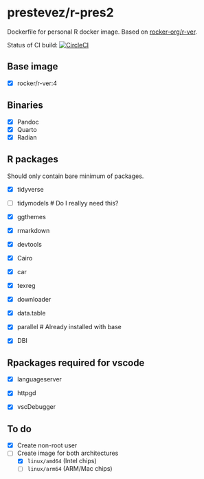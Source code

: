 # prestevez/r-pres2

Dockerfile for personal R docker image. Based on [rocker-org/r-ver](https://github.com/rocker-org/rocker-versioned2).

Status of CI build: [![CircleCI](https://dl.circleci.com/status-badge/img/gh/prestevez/r-pres2/tree/main.svg?style=svg)](https://dl.circleci.com/status-badge/redirect/gh/prestevez/r-pres2/tree/main)

## Base image

- [x] rocker/r-ver:4

## Binaries

- [x] Pandoc
- [x] Quarto
- [x] Radian

## R packages

Should only contain bare minimum of packages.

- [x] tidyverse
- [ ] tidymodels # Do I reallyy need this?
- [x] ggthemes
- [x] rmarkdown
- [x] devtools
- [x] Cairo
- [x] car
- [x] texreg
- [x] downloader
- [x] data.table
- [x] parallel # Already installed with base
- [x] DBI


## Rpackages required for vscode
- [x] languageserver
- [x] httpgd
- [x] vscDebugger


## To do

- [x] Create non-root user
- [ ] Create image for both architectures
    - [x] `linux/amd64` (Intel chips)
    - [ ] `linux/arm64` (ARM/Mac chips)
